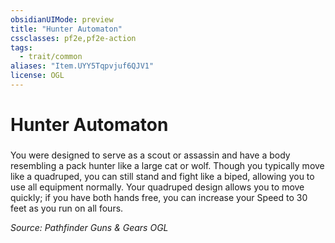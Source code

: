 ```yaml
---
obsidianUIMode: preview
title: "Hunter Automaton"
cssclasses: pf2e,pf2e-action
tags:
  - trait/common
aliases: "Item.UYY5Tqpvjuf6QJV1"
license: OGL
---
```

# Hunter Automaton

### 






You were designed to serve as a scout or assassin and have a body resembling a pack hunter like a large cat or wolf. Though you typically move like a quadruped, you can still stand and fight like a biped, allowing you to use all equipment normally. Your quadruped design allows you to move quickly; if you have both hands free, you can increase your Speed to 30 feet as you run on all fours.

*Source: Pathfinder Guns & Gears*
*OGL*